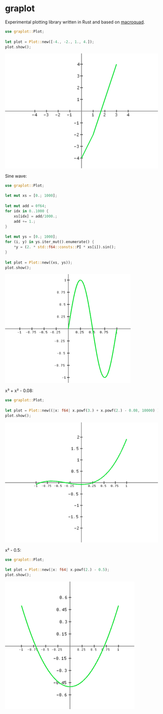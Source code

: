 # graplot

Experimental plotting library written in Rust and based on [macroquad].

[macroquad]: https://github.com/elftausend/macroquad

```rust
use graplot::Plot;

let plot = Plot::new([-4., -2., 1., 4.]);
plot.show();
```
![plot1](plot1.png)

Sine wave:
```rust
use graplot::Plot;

let mut xs = [0.; 1000]; 

let mut add = 0f64;
for idx in 0..1000 {
    xs[idx] = add/1000.;
    add += 1.;
}
    
let mut ys = [0.; 1000];
for (i, y) in ys.iter_mut().enumerate() {
    *y = (2. * std::f64::consts::PI * xs[i]).sin();
}

let plot = Plot::new((xs, ys));
plot.show();
```

![Sinewave](sine_wave.png)


x³ + x² - 0.08:
```rust
use graplot::Plot;

let plot = Plot::new((|x: f64| x.powf(3.) + x.powf(2.) - 0.08, 10000) );
plot.show();
```
![pol3](pol3.png)

x² - 0.5:
```rust
use graplot::Plot;

let plot = Plot::new(|x: f64| x.powf(2.) - 0.5);
plot.show();
```
![squared](x2.png)